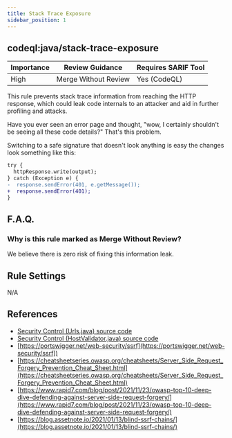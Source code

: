 ```yaml
---
title: Stack Trace Exposure
sidebar_position: 1
---
```


## codeql:java/stack-trace-exposure 

| Importance | Review Guidance      | Requires SARIF Tool |
|------------|----------------------|---------------------|
 | High       | Merge Without Review | Yes (CodeQL)        |

This rule prevents stack trace information from reaching the HTTP response, which could leak code internals to an attacker and aid in further profiling and attacks.

Have you ever seen an error page and thought, "wow, I certainly shouldn't be seeing all these code details?" That's this problem.

Switching to a safe signature that doesn't look anything is easy the changes look something like this:

```diff
try {
  httpResponse.write(output);
} catch (Exception e) {
-  response.sendError(401, e.getMessage());
+  response.sendError(401);
}
```

## F.A.Q.

### Why is this rule marked as Merge Without Review?

We believe there is zero risk of fixing this information leak.

## Rule Settings

N/A

## References
* [Security Control (Urls.java) source code](https://github.com/openpixee/java-security-toolkit/blob/main/src/main/java/io/pixee/security/Urls.java)
* [Security Control (HostValidator.java) source code](https://github.com/openpixee/java-security-toolkit/blob/main/src/main/java/io/pixee/security/HostValidator.java)
* [https://portswigger.net/web-security/ssrf](https://portswigger.net/web-security/ssrf])
* [https://cheatsheetseries.owasp.org/cheatsheets/Server_Side_Request_Forgery_Prevention_Cheat_Sheet.html](https://cheatsheetseries.owasp.org/cheatsheets/Server_Side_Request_Forgery_Prevention_Cheat_Sheet.html)
* [https://www.rapid7.com/blog/post/2021/11/23/owasp-top-10-deep-dive-defending-against-server-side-request-forgery/](https://www.rapid7.com/blog/post/2021/11/23/owasp-top-10-deep-dive-defending-against-server-side-request-forgery/)
* [https://blog.assetnote.io/2021/01/13/blind-ssrf-chains/](https://blog.assetnote.io/2021/01/13/blind-ssrf-chains/)

